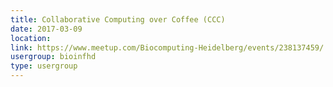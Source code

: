 ```yaml
---
title: Collaborative Computing over Coffee (CCC)
date: 2017-03-09
location: 
link: https://www.meetup.com/Biocomputing-Heidelberg/events/238137459/
usergroup: bioinfhd
type: usergroup
---
```

